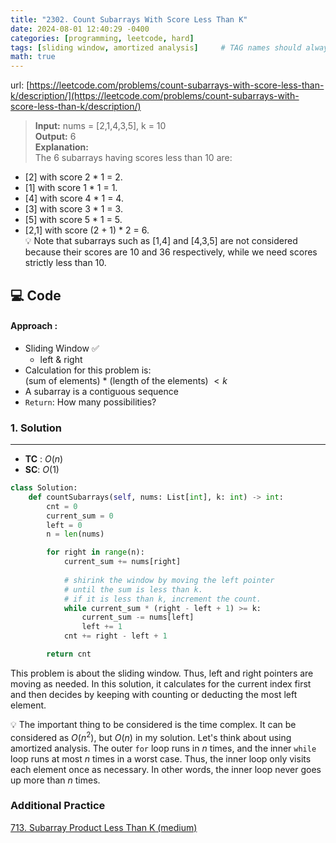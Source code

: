 ```yaml
---
title: "2302. Count Subarrays With Score Less Than K"
date: 2024-08-01 12:40:29 -0400
categories: [programming, leetcode, hard]
tags: [sliding window, amortized analysis]     # TAG names should always be lowercase
math: true
---
```


url: [https://leetcode.com/problems/count-subarrays-with-score-less-than-k/description/](https://leetcode.com/problems/count-subarrays-with-score-less-than-k/description/)

> **Input:**  nums = [2,1,4,3,5], k = 10 <br> 
**Output:** 6 <br>
**Explanation:** <br>
The 6 subarrays having scores less than 10 are:
- [2] with score 2 * 1 = 2.
- [1] with score 1 * 1 = 1.
- [4] with score 4 * 1 = 4.
- [3] with score 3 * 1 = 3. 
- [5] with score 5 * 1 = 5.
- [2,1] with score (2 + 1) * 2 = 6. <br>
💡 Note that subarrays such as [1,4] and [4,3,5] are not considered because their scores are 10 and 36 respectively, while we need scores strictly less than 10.

## **💻 Code**

#### **Approach** :
- Sliding Window ✅
    - left & right
- Calculation for this problem is:<br> 
(sum of elements) $*$ (length of the elements) $< k$ 
- A subarray is a contiguous sequence
- `Return`: How many possibilities?

### **1. Solution**
---

- **TC** : $O(n)$
- **SC**: $O(1)$

```python
class Solution:
    def countSubarrays(self, nums: List[int], k: int) -> int:
        cnt = 0
        current_sum = 0
        left = 0
        n = len(nums)

        for right in range(n):
            current_sum += nums[right]
            
            # shirink the window by moving the left pointer 
            # until the sum is less than k.
            # if it is less than k, increment the count.
            while current_sum * (right - left + 1) >= k:
                current_sum -= nums[left]
                left += 1
            cnt += right - left + 1

        return cnt
```

This problem is about the sliding window. Thus, left and right pointers are moving as needed. In this solution, it calculates for the current index first and then decides by keeping with counting or deducting the most left element.
<br>

💡 The important thing to be considered is the time complex. It can be considered as $O(n^2)$, but $O(n)$ in my solution. Let's think about using amortized analysis. The outer `for` loop runs in $n$ times, and the inner `while` loop runs at most $n$ times in a worst case. Thus, the inner loop only visits each element once as necessary. In other words, the inner loop never goes up more than $n$ times.

### **Additional Practice**
[713. Subarray Product Less Than K (medium)](https://leetcode.com/problems/subarray-product-less-than-k/description/)

